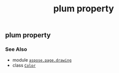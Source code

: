 ﻿---
title: plum property
second_title: Aspose.Page for Python via .NET API References
description: 
type: docs
weight: 1270
url: /python-net/aspose.page.drawing/color/plum/
is_root: false
---

## plum property


### See Also
* module [`aspose.page.drawing`](../../)
* class [`Color`](/page/python-net/aspose.page.drawing/color)
